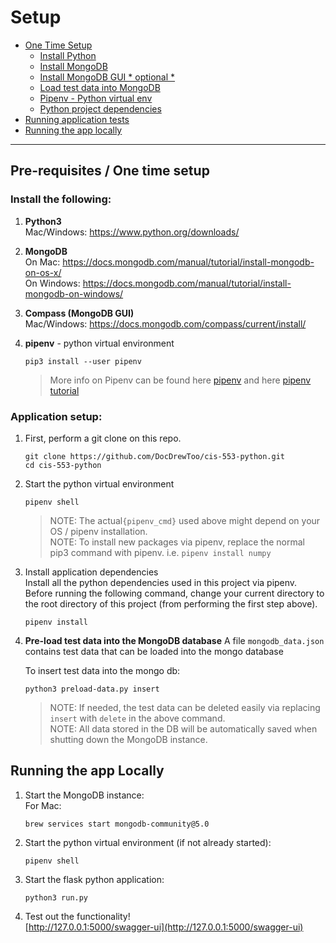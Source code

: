 # Setup
* [One Time Setup](#pre-requisites-one-time-setup)
  * [Install Python](#python3)
  * [Install MongoDB](#mongodb)
  * [Install MongoDB GUI * optional * ](#compass-mongodb-gui)
  * [Load test data into MongoDB](#pre-load-test-data-int-the-mongodb-database)
  * [Pipenv - Python virtual env](#pipenv-python-virtual-environment)
  * [Python project dependencies](#install-application-dependencies)
* [Running application tests](#running-application-tests)
* [Running the app locally](#running-locally)
---

## Pre-requisites / One time setup
### Install the following:  

1. **Python3**  
    Mac/Windows: https://www.python.org/downloads/

1. **MongoDB**  
    On Mac: https://docs.mongodb.com/manual/tutorial/install-mongodb-on-os-x/  
    On Windows: https://docs.mongodb.com/manual/tutorial/install-mongodb-on-windows/

1. **Compass (MongoDB GUI)**  
    Mac/Windows: https://docs.mongodb.com/compass/current/install/

1. **pipenv** - python virtual environment

    ```shell
    pip3 install --user pipenv
    ```
    > More info on Pipenv can be found here [pipenv](pipenv.pypa.io) and here [pipenv tutorial](https://realpython.com/pipenv-guide/)

### Application setup:  

1. First, perform a git clone on this repo.  
    ``` shell
    git clone https://github.com/DocDrewToo/cis-553-python.git
    cd cis-553-python
    ```

1. Start the python virtual environment 
    ```shell
    pipenv shell
    ```

    > NOTE: The actual`{pipenv_cmd}` used above might depend on your OS / pipenv installation.  
    > NOTE: To install new packages via pipenv, replace the normal pip3 command with pipenv. i.e. `pipenv install numpy`

1. Install application dependencies  
    Install all the python dependencies used in this project via pipenv. Before running the following command, change your current directory to the root directory of this project (from performing the first step above).  

    ```shell
    pipenv install
    ```

1. **Pre-load test data into the MongoDB database**
    A file `mongodb_data.json` contains test data that can be loaded into the mongo database

    To insert test data into the mongo db:  
    ```shell
    python3 preload-data.py insert
    ```
    > NOTE: If needed, the test data can be deleted easily via replacing `insert` with `delete` in the above command.  
    > NOTE: All data stored in the DB will be automatically saved when shutting down the MongoDB instance.


## Running the app Locally
1. Start the MongoDB instance:  
    For Mac:  
    ```shell
    brew services start mongodb-community@5.0
    ```

1. Start the python virtual environment (if not already started):  
    ```shell
    pipenv shell
    ```

1. Start the flask python application:  
    ```shell
    python3 run.py
    ```

1. Test out the functionality!  
[http://127.0.0.1:5000/swagger-ui](http://127.0.0.1:5000/swagger-ui)  

